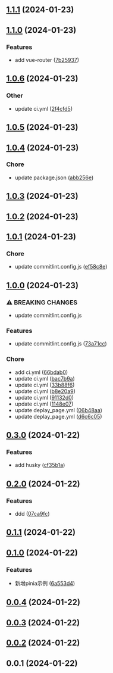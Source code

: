 

## [1.1.1](https://github.com/luoyi58624/vue3_template/compare/1.1.0...1.1.1) (2024-01-23)

## [1.1.0](https://github.com/luoyi58624/vue3_template/compare/1.0.6...1.1.0) (2024-01-23)


### Features

* add vue-router ([7b25937](https://github.com/luoyi58624/vue3_template/commit/7b2593794563291c5bb0b85c86effc88b18b777b))

## [1.0.6](https://github.com/luoyi58624/vue3_template/compare/1.0.5...1.0.6) (2024-01-23)


### Other

* update ci.yml ([2f4cfd5](https://github.com/luoyi58624/vue3_template/commit/2f4cfd55bbcbeacc708e38799236d7f581cf9f13))

## [1.0.5](https://github.com/luoyi58624/vue3_template/compare/1.0.4...1.0.5) (2024-01-23)

## [1.0.4](https://github.com/luoyi58624/vue3_template/compare/1.0.3...1.0.4) (2024-01-23)


### Chore

* update package.json ([abb256e](https://github.com/luoyi58624/vue3_template/commit/abb256e314c3ef1c6d094ba4b8caa64a8644aedc))

## [1.0.3](https://github.com/luoyi58624/vue3_template/compare/1.0.2...1.0.3) (2024-01-23)

## [1.0.2](https://github.com/luoyi58624/vue3_template/compare/1.0.1...1.0.2) (2024-01-23)

## [1.0.1](https://github.com/luoyi58624/vue3_template/compare/1.0.0...1.0.1) (2024-01-23)


### Chore

* update commitlint.config.js ([ef58c8e](https://github.com/luoyi58624/vue3_template/commit/ef58c8e3b23419992b1c96f4ed3e4be5401d175a))

## [1.0.0](https://github.com/luoyi58624/vue3_template/compare/0.3.0...1.0.0) (2024-01-23)


### ⚠ BREAKING CHANGES

* update commitlint.config.js

### Features

* update commitlint.config.js ([73a71cc](https://github.com/luoyi58624/vue3_template/commit/73a71cc04177e2dbf35a73b8849864e9437880c5))


### Chore

* add ci.yml ([66bdab0](https://github.com/luoyi58624/vue3_template/commit/66bdab04aedc7648605b8d95b500497d7d71b370))
* update ci.yml ([bac7b9a](https://github.com/luoyi58624/vue3_template/commit/bac7b9a923c16a48ca0bc5f2499ef919b4c168f8))
* update ci.yml ([33b88f6](https://github.com/luoyi58624/vue3_template/commit/33b88f6a2607d69c9bf3d6545c351f5657476172))
* update ci.yml ([b8e20a9](https://github.com/luoyi58624/vue3_template/commit/b8e20a97b27b542f743f4c0e7a2a5fdfedcd2f81))
* update ci.yml ([91132d0](https://github.com/luoyi58624/vue3_template/commit/91132d0cb44c18b2c408c87ba9962b870c1e4599))
* update ci.yml ([1148e07](https://github.com/luoyi58624/vue3_template/commit/1148e07a51e8406d034fa00cfe181dc9b93a2bd2))
* update deplay_page.yml ([06b48aa](https://github.com/luoyi58624/vue3_template/commit/06b48aa0f9bb270ee0857eb8a437df39c017b30e))
* update deplay_page.yml ([d6c6c05](https://github.com/luoyi58624/vue3_template/commit/d6c6c055fde319b3ca4f9eb501f8e347ea9d10d8))

## [0.3.0](https://github.com/luoyi58624/vue3_template/compare/0.2.0...0.3.0) (2024-01-22)


### Features

* add husky ([cf35b1a](https://github.com/luoyi58624/vue3_template/commit/cf35b1a449bdba9c6157dd9340a1bcb025a2456f))

## [0.2.0](https://github.com/luoyi58624/vue3_template/compare/0.1.1...0.2.0) (2024-01-22)


### Features

* ddd ([07ca9fc](https://github.com/luoyi58624/vue3_template/commit/07ca9fcf585b1af7b0a886330d970b07feb8b164))

## [0.1.1](https://github.com/luoyi58624/vue3_template/compare/0.1.0...0.1.1) (2024-01-22)

## [0.1.0](https://github.com/luoyi58624/vue3_template/compare/0.0.4...0.1.0) (2024-01-22)


### Features

* 新增pinia示例 ([6a553d4](https://github.com/luoyi58624/vue3_template/commit/6a553d4d40a94edc3e788fd815b047c979bd9754))

## [0.0.4](https://github.com/luoyi58624/vue3_template/compare/0.0.3...0.0.4) (2024-01-22)

## [0.0.3](https://github.com/luoyi58624/vue3_template/compare/0.0.2...0.0.3) (2024-01-22)

## [0.0.2](https://github.com/luoyi58624/vue3_template/compare/0.0.1...0.0.2) (2024-01-22)

## 0.0.1 (2024-01-22)
